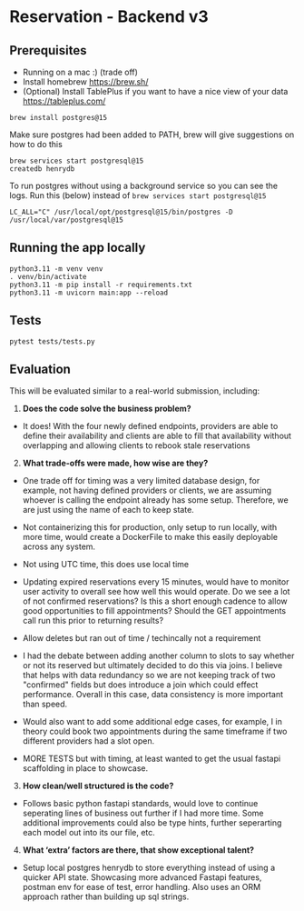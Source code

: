 # Reservation - Backend v3

## Prerequisites
- Running on a mac :) (trade off)
- Install homebrew  https://brew.sh/
- (Optional) Install TablePlus if you want to have a nice view of your data https://tableplus.com/

```
brew install postgres@15
```

Make sure postgres had been added to PATH, brew will give suggestions on how to do this

```
brew services start postgresql@15
createdb henrydb
```

To run postgres without using a background service so you can see the logs. Run this (below) instead of `brew services start postgresql@15`

```
LC_ALL="C" /usr/local/opt/postgresql@15/bin/postgres -D /usr/local/var/postgresql@15
```


## Running the app locally
```
python3.11 -m venv venv
. venv/bin/activate
python3.11 -m pip install -r requirements.txt
python3.11 -m uvicorn main:app --reload
```

## Tests

```
pytest tests/tests.py
```

## Evaluation

This will be evaluated similar to a real-world submission, including:

1. **Does the code solve the business problem?**
* It does! With the four newly defined endpoints, providers are able to define their availability and clients are able to fill that availability without overlapping and allowing clients to rebook stale reservations

2. **What trade-offs were made, how wise are they?**
* One trade off for timing was a very limited database design, for example, not having defined providers or clients, we are assuming whoever is calling the endpoint already has some setup. Therefore, we are just using the name of each to keep state. 

* Not containerizing this for production, only setup to run locally, with more time, would create a DockerFile to make this easily deployable across any system. 

* Not using UTC time, this does use local time

* Updating expired reservations every 15 minutes, would have to monitor user activity to overall see how well this would operate. Do we see a lot of not confirmed reservations? Is this a short enough cadence to allow good opportunities to fill appointments? Should the GET appointments call run this prior to returning results? 

* Allow deletes but ran out of time / techincally not a requirement

* I had the debate between adding another column to slots to say whether or not its reserved but ultimately decided to do this via joins. I believe that helps with data redundancy so we are not keeping track of two "confirmed" fields but does introduce a join which could effect performance. Overall in this case, data consistency is more important than speed. 

* Would also want to add some additional edge cases, for example, I in theory could book two appointments during the same timeframe if two different providers had a slot open.

* MORE TESTS but with timing, at least wanted to get the usual fastapi scaffolding in place to showcase. 

3. **How clean/well structured is the code?**
* Follows basic python fastapi standards, would love to continue seperating lines of business out further if I had more time. Some additional improvements could also be type hints, further seperarting each model out into its our file, etc. 

4. **What ‘extra’ factors are there, that show exceptional talent?**
* Setup local postgres henrydb to store everything instead of using a quicker API state. Showcasing more advanced Fastapi features, postman env for ease of test, error handling. Also uses an ORM approach rather than building up sql strings. 
